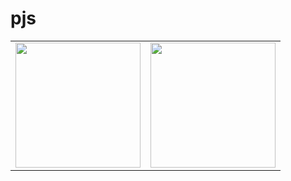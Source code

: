 # pjs
<table>
<tr>
  
<td><a href="https://OleksiiYevtushenko.github.io/pjs/chapter06_6_08_SeparationAndSeek_2022_11_06_17_30_39/index.html" title="Вариант 1"><img src="[https://github.com/OleksiiYevtushenko/pjs/screenshot/Hydrangeas.png](https://github.com/OleksiiYevtushenko/pjs/blob/master/screenshot/Hydrangeas.png)" width="200" height="200"></a></td>

  <td><a href="https://OleksiiYevtushenko.github.io/pjs/chapter06_6_08_SeparationAndSeek_2022_11_06_17_30_39/index.html" title="Вариант 2"><img src="https://OleksiiYevtushenko.github.io/pjs/chapter06_6_08_SeparationAndSeek_2022_11_06_17_30_39/screenshot/Penguins.jpg" width="200" height="200"></a></td>
  
</tr>
</table>
